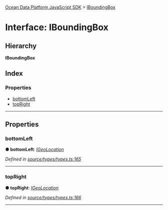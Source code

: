 [Ocean Data Platform JavaScript SDK](../README.md) > [IBoundingBox](../interfaces/iboundingbox.md)

# Interface: IBoundingBox

## Hierarchy

**IBoundingBox**

## Index

### Properties

* [bottomLeft](iboundingbox.md#bottomleft)
* [topRight](iboundingbox.md#topright)

---

## Properties

<a id="bottomleft"></a>

###  bottomLeft

**● bottomLeft**: *[IGeoLocation](igeolocation.md)*

*Defined in [source/types/types.ts:165](https://github.com/C4IROcean/ODP-sdk-js/blob/d16dc4d/source/types/types.ts#L165)*

___
<a id="topright"></a>

###  topRight

**● topRight**: *[IGeoLocation](igeolocation.md)*

*Defined in [source/types/types.ts:166](https://github.com/C4IROcean/ODP-sdk-js/blob/d16dc4d/source/types/types.ts#L166)*

___

